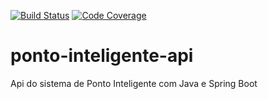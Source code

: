 [![Build Status](https://travis-ci.org/dantasrafael/ponto-inteligente-api.svg?branch=master)](https://travis-ci.org/dantasrafael/ponto-inteligente-api)
[![Code Coverage](https://img.shields.io/codecov/c/github/pvorb/property-providers/develop.svg)](https://codecov.io/github/pvorb/property-providers?branch=develop)

# ponto-inteligente-api
Api do sistema de Ponto Inteligente com Java e Spring Boot
